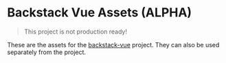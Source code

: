 # Backstack Vue Assets (ALPHA)

> This project is not production ready!

These are the assets for the [backstack-vue](https://github.com/deloachtech/backstack-vue) project. They can also be used separately from the project.
